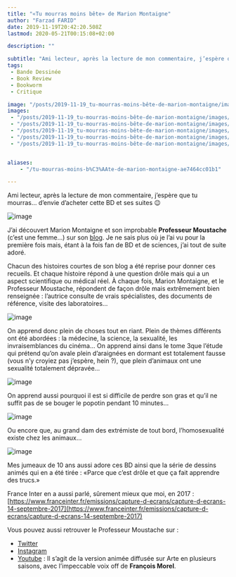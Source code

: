 ```yaml
---
title: "«Tu mourras moins bête» de Marion Montaigne"
author: "Farzad FARID"
date: 2019-11-19T20:42:20.508Z
lastmod: 2020-05-21T00:15:08+02:00

description: ""

subtitle: "Ami lecteur, après la lecture de mon commentaire, j’espère que tu mourras… d’envie d’acheter cette BD et ses suites 😉"
tags:
 - Bande Dessinée
 - Book Review
 - Bookworm
 - Critique

image: "/posts/2019-11-19_tu-mourras-moins-bête-de-marion-montaigne/images/1.jpeg" 
images:
 - "/posts/2019-11-19_tu-mourras-moins-bête-de-marion-montaigne/images/1.jpeg"
 - "/posts/2019-11-19_tu-mourras-moins-bête-de-marion-montaigne/images/2.jpeg"
 - "/posts/2019-11-19_tu-mourras-moins-bête-de-marion-montaigne/images/3.jpeg"
 - "/posts/2019-11-19_tu-mourras-moins-bête-de-marion-montaigne/images/4.jpeg"
 - "/posts/2019-11-19_tu-mourras-moins-bête-de-marion-montaigne/images/5.jpeg"


aliases:
    - "/tu-mourras-moins-b%C3%AAte-de-marion-montaigne-ae7464cc01b1"

---
```


Ami lecteur, après la lecture de mon commentaire, j’espère que tu mourras… d’envie d’acheter cette BD et ses suites 😉




![image](/posts/2019-11-19_tu-mourras-moins-bête-de-marion-montaigne/images/1.jpeg#layoutTextWidth)



J’ai découvert Marion Montaigne et son improbable **Professeur Moustache** (c’est une femme…) sur son [blog](http://tumourrasmoinsbete.blogspot.com/). Je ne sais plus où je l’ai vu pour la première fois mais, étant à la fois fan de BD et de sciences, j’ai tout de suite adoré.

Chacun des histoires courtes de son blog a été reprise pour donner ces recueils. Et chaque histoire répond à une question drôle mais qui a un aspect scientifique ou médical réel. À chaque fois, Marion Montaigne, et le Professeur Moustache, répondent de façon drôle mais extrêmement bien renseignée : l’autrice consulte de vrais spécialistes, des documents de référence, visite des laboratoires…




![image](/posts/2019-11-19_tu-mourras-moins-bête-de-marion-montaigne/images/2.jpeg#layoutTextWidth)



On apprend donc plein de choses tout en riant. Plein de thèmes différents ont été abordées : la médecine, la science, la sexualité, les invraisemblances du cinéma… On apprend ainsi dans le tome 3que l’étude qui prétend qu’on avale plein d’araignées en dormant est totalement fausse (vous n’y croyiez pas j’espère, hein ?), que plein d’animaux ont une sexualité totalement dépravée…




![image](/posts/2019-11-19_tu-mourras-moins-bête-de-marion-montaigne/images/3.jpeg#layoutTextWidth)



On apprend aussi pourquoi il est si difficile de perdre son gras et qu’il ne suffit pas de se bouger le popotin pendant 10 minutes…




![image](/posts/2019-11-19_tu-mourras-moins-bête-de-marion-montaigne/images/4.jpeg#layoutTextWidth)



Ou encore que, au grand dam des extrémiste de tout bord, l’homosexualité existe chez les animaux…



![image](/posts/2019-11-19_tu-mourras-moins-bête-de-marion-montaigne/images/5.jpeg#layoutOutsetCenter)

Mes jumeaux de 10 ans aussi adore ces BD ainsi que la série de dessins animés qui en a été tirée : «Parce que c’est drôle et que ça fait apprendre des trucs.»

France Inter en a aussi parlé, sûrement mieux que moi, en 2017 : [https://www.franceinter.fr/emissions/capture-d-ecrans/capture-d-ecrans-14-septembre-2017](https://www.franceinter.fr/emissions/capture-d-ecrans/capture-d-ecrans-14-septembre-2017)

Vous pouvez aussi retrouver le Professeur Moustache sur :

*   [Twitter](https://twitter.com/prof_moustache?lang=fr)
*   [Instagram](https://www.instagram.com/professeurmoustache/?hl=fr)
*   [Youtube](https://www.youtube.com/channel/UCKtG_lXZk4pRJkapfK0eprA) : Il s’agit de la version animée diffusée sur Arte en plusieurs saisons, avec l’impeccable voix off de **François Morel**.
